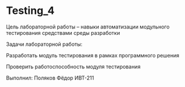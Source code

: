 # Testing_4

Цель лабораторной работы – навыки автоматизации модульного тестирования средствами среды разработки

Задачи лабораторной работы: 

Разработать модуль тестирования в рамках программного решения
  
Проверить работоспособность модуля тестирования

Выполнил: Поляков Фёдор ИВТ-211
